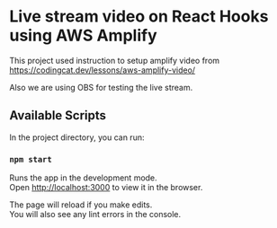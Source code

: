 # Live stream video on React Hooks using AWS Amplify

This project used instruction to setup amplify video from https://codingcat.dev/lessons/aws-amplify-video/

Also we are using OBS for testing the live stream.

## Available Scripts

In the project directory, you can run:

### `npm start`

Runs the app in the development mode.<br />
Open [http://localhost:3000](http://localhost:3000) to view it in the browser.

The page will reload if you make edits.<br />
You will also see any lint errors in the console.
